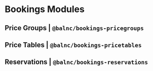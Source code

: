 # Bookings Modules

## Price Groups | `@balnc/bookings-pricegroups`

## Price Tables | `@balnc/bookings-pricetables`

## Reservations | `@balnc/bookings-reservations`
